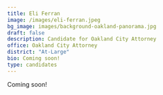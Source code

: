 ```yaml
---
title: Eli Ferran
image: /images/eli-ferran.jpeg
bg_image: images/background-oakland-panorama.jpg
draft: false
description: Candidate for Oakland City Attorney
office: Oakland City Attorney
district: "At-Large"
bio: Coming soon!
type: candidates
---
```

Coming soon!